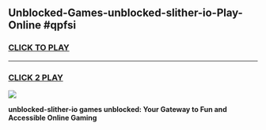 
## Unblocked-Games-unblocked-slither-io-Play-Online #qpfsi
<h3>
<a href="https://news.freeplayer.one?title=unblocked-slither-io&ref=3">CLICK TO PLAY</a></h3>
<hr>

<h3>
<a href="https://news.freeplayer.one?title=unblocked-slither-io&ref=3">CLICK 2 PLAY</a>
  
</h3>

<a href="https://news.freeplayer.one?title=unblocked-slither-io&ref=3"><img src="https://clearcache.store/games.png"></a>


**unblocked-slither-io games unblocked: Your Gateway to Fun and Accessible Online Gaming**
